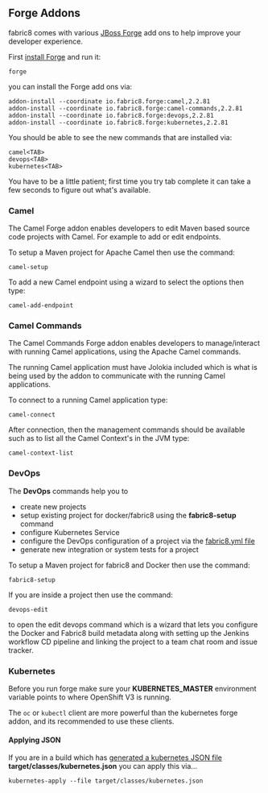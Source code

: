 ## Forge Addons

fabric8 comes with various [JBoss Forge](http://forge.jboss.org/) add ons to help improve your developer experience.

First [install Forge](http://forge.jboss.org/download) and run it:

    forge

you can install the Forge add ons via:

    addon-install --coordinate io.fabric8.forge:camel,2.2.81
    addon-install --coordinate io.fabric8.forge:camel-commands,2.2.81
    addon-install --coordinate io.fabric8.forge:devops,2.2.81
    addon-install --coordinate io.fabric8.forge:kubernetes,2.2.81

You should be able to see the new commands that are installed via:

    camel<TAB>
    devops<TAB>
    kubernetes<TAB>

You have to be a little patient; first time you try tab complete it can take a few seconds to figure out what's available.


### Camel

The Camel Forge addon enables developers to edit Maven based source code projects with Camel. For example to add or edit endpoints.

To setup a Maven project for Apache Camel then use the command:

    camel-setup

To add a new Camel endpoint using a wizard to select the options then type:

    camel-add-endpoint

### Camel Commands

The Camel Commands Forge addon enables developers to manage/interact with running Camel applications, using the Apache Camel commands.

The running Camel application must have Jolokia included which is what is being used by the addon to communicate with the running Camel applications.

To connect to a running Camel application type:

    camel-connect

After connection, then the management commands should be available such as to list all the Camel Context's in the JVM type:

    camel-context-list
    

### DevOps

The **DevOps** commands help you to 

* create new projects
* setup existing project for docker/fabric8 using the **fabric8-setup** command
* configure Kubernetes Service
* configure the DevOps configuration of a project via the [fabric8.yml file](fabric8YmlFile.html)
* generate new integration or system tests for a project


To setup a Maven project for fabric8 and Docker then use the command:

    fabric8-setup

If you are inside a project then use the command:

    devops-edit
    
to open the edit devops command which is a wizard that lets you configure the Docker and Fabric8 build metadata along with setting up the Jenkins workflow CD pipeline and linking the project to a team chat room and issue tracker.
    
### Kubernetes

Before you run forge make sure your **KUBERNETES_MASTER** environment variable points to where OpenShift V3 is running.

The `oc` or `kubectl` client are more powerful than the kubernetes forge addon, and its recommended to use these clients.

#### Applying JSON

If you are in a build which has [generated a kubernetes JSON file](mavenPlugin.html#generating-the-json) **target/classes/kubernetes.json** you can apply this via...

    kubernetes-apply --file target/classes/kubernetes.json

